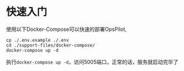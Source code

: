# 快速入门

使用以下Docker-Compose可以快速的部署OpsPilot,
```
cp ./.env.example ./.env
cd ./support-files/docker-compose/
docker-compose up -d
```

执行`docker-compose up -d`，访问5005端口，正常的话，服务就启动完毕了 